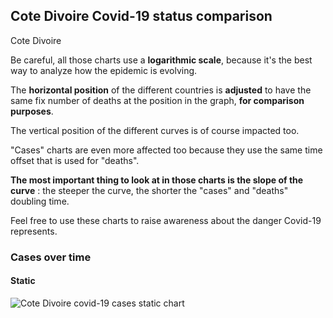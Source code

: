 ## Cote Divoire Covid-19 status comparison 

Cote Divoire



Be careful, all those charts use a **logarithmic scale**, because it's the best way to analyze how the epidemic is evolving.
 
The **horizontal position** of the different countries is **adjusted** to have the same fix number of deaths at the position in the graph, **for comparison purposes**.

The vertical position of the different curves is of course impacted too.

"Cases" charts are even more affected too because they use the same time offset that is used for "deaths".

**The most important thing to look at in those charts is the slope of the curve** : the steeper the curve, the shorter the "cases" and "deaths" doubling time.

Feel free to use these charts to raise awareness about the danger Covid-19 represents. 


 
### Cases over time
 
#### Static
![Cote Divoire covid-19 cases static chart](https://raw.githubusercontent.com/madlag/coronavirus_study/master/notebooks/graphs/2020-03-20/countries/Cote_Divoire/2020-03-20_Cote_Divoire_deaths.png "Cote Divoire covid-19 cases static chart")   

